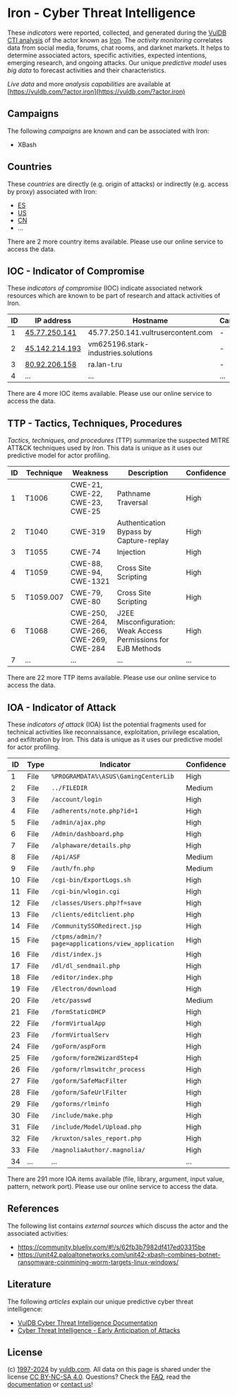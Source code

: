 # Iron - Cyber Threat Intelligence

These _indicators_ were reported, collected, and generated during the [VulDB CTI analysis](https://vuldb.com/?kb.cti) of the actor known as [Iron](https://vuldb.com/?actor.iron). The _activity monitoring_ correlates data from social media, forums, chat rooms, and darknet markets. It helps to determine associated actors, specific activities, expected intentions, emerging research, and ongoing attacks. Our unique _predictive model_ uses _big data_ to forecast activities and their characteristics.

_Live data_ and more _analysis capabilities_ are available at [https://vuldb.com/?actor.iron](https://vuldb.com/?actor.iron)

## Campaigns

The following _campaigns_ are known and can be associated with Iron:

* XBash

## Countries

These _countries_ are directly (e.g. origin of attacks) or indirectly (e.g. access by proxy) associated with Iron:

* [ES](https://vuldb.com/?country.es)
* [US](https://vuldb.com/?country.us)
* [CN](https://vuldb.com/?country.cn)
* ...

There are 2 more country items available. Please use our online service to access the data.

## IOC - Indicator of Compromise

These _indicators of compromise_ (IOC) indicate associated network resources which are known to be part of research and attack activities of Iron.

ID | IP address | Hostname | Campaign | Confidence
-- | ---------- | -------- | -------- | ----------
1 | [45.77.250.141](https://vuldb.com/?ip.45.77.250.141) | 45.77.250.141.vultrusercontent.com | - | High
2 | [45.142.214.193](https://vuldb.com/?ip.45.142.214.193) | vm625196.stark-industries.solutions | - | High
3 | [80.92.206.158](https://vuldb.com/?ip.80.92.206.158) | ra.lan-t.ru | - | High
4 | ... | ... | ... | ...

There are 4 more IOC items available. Please use our online service to access the data.

## TTP - Tactics, Techniques, Procedures

_Tactics, techniques, and procedures_ (TTP) summarize the suspected MITRE ATT&CK techniques used by _Iron_. This data is unique as it uses our predictive model for actor profiling.

ID | Technique | Weakness | Description | Confidence
-- | --------- | -------- | ----------- | ----------
1 | T1006 | CWE-21, CWE-22, CWE-23, CWE-25 | Pathname Traversal | High
2 | T1040 | CWE-319 | Authentication Bypass by Capture-replay | High
3 | T1055 | CWE-74 | Injection | High
4 | T1059 | CWE-88, CWE-94, CWE-1321 | Cross Site Scripting | High
5 | T1059.007 | CWE-79, CWE-80 | Cross Site Scripting | High
6 | T1068 | CWE-250, CWE-264, CWE-266, CWE-269, CWE-284 | J2EE Misconfiguration: Weak Access Permissions for EJB Methods | High
7 | ... | ... | ... | ...

There are 22 more TTP items available. Please use our online service to access the data.

## IOA - Indicator of Attack

These _indicators of attack_ (IOA) list the potential fragments used for technical activities like reconnaissance, exploitation, privilege escalation, and exfiltration by Iron. This data is unique as it uses our predictive model for actor profiling.

ID | Type | Indicator | Confidence
-- | ---- | --------- | ----------
1 | File | `%PROGRAMDATA%\ASUS\GamingCenterLib` | High
2 | File | `../FILEDIR` | Medium
3 | File | `/account/login` | High
4 | File | `/adherents/note.php?id=1` | High
5 | File | `/admin/ajax.php` | High
6 | File | `/Admin/dashboard.php` | High
7 | File | `/alphaware/details.php` | High
8 | File | `/Api/ASF` | Medium
9 | File | `/auth/fn.php` | Medium
10 | File | `/cgi-bin/ExportLogs.sh` | High
11 | File | `/cgi-bin/wlogin.cgi` | High
12 | File | `/classes/Users.php?f=save` | High
13 | File | `/clients/editclient.php` | High
14 | File | `/CommunitySSORedirect.jsp` | High
15 | File | `/ctpms/admin/?page=applications/view_application` | High
16 | File | `/dist/index.js` | High
17 | File | `/dl/dl_sendmail.php` | High
18 | File | `/editor/index.php` | High
19 | File | `/Electron/download` | High
20 | File | `/etc/passwd` | Medium
21 | File | `/formStaticDHCP` | High
22 | File | `/formVirtualApp` | High
23 | File | `/formVirtualServ` | High
24 | File | `/goForm/aspForm` | High
25 | File | `/goform/form2WizardStep4` | High
26 | File | `/goform/rlmswitchr_process` | High
27 | File | `/goform/SafeMacFilter` | High
28 | File | `/goform/SafeUrlFilter` | High
29 | File | `/goforms/rlminfo` | High
30 | File | `/include/make.php` | High
31 | File | `/include/Model/Upload.php` | High
32 | File | `/kruxton/sales_report.php` | High
33 | File | `/magnoliaAuthor/.magnolia/` | High
34 | ... | ... | ...

There are 291 more IOA items available (file, library, argument, input value, pattern, network port). Please use our online service to access the data.

## References

The following list contains _external sources_ which discuss the actor and the associated activities:

* https://community.blueliv.com/#!/s/62fb3b7982df417ed03315be
* https://unit42.paloaltonetworks.com/unit42-xbash-combines-botnet-ransomware-coinmining-worm-targets-linux-windows/

## Literature

The following _articles_ explain our unique predictive cyber threat intelligence:

* [VulDB Cyber Threat Intelligence Documentation](https://vuldb.com/?kb.cti)
* [Cyber Threat Intelligence - Early Anticipation of Attacks](https://www.scip.ch/en/?labs.20201022)

## License

(c) [1997-2024](https://vuldb.com/?kb.changelog) by [vuldb.com](https://vuldb.com/?kb.about). All data on this page is shared under the license [CC BY-NC-SA 4.0](https://creativecommons.org/licenses/by-nc-sa/4.0/). Questions? Check the [FAQ](https://vuldb.com/?kb.faq), read the [documentation](https://vuldb.com/?kb) or [contact us](https://vuldb.com/?contact)!
